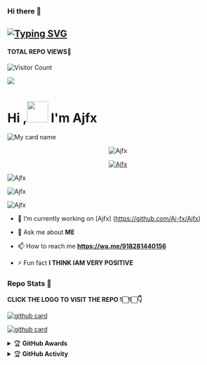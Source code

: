 ### Hi there 👋

## [![Typing SVG](https://readme-typing-svg.herokuapp.com?font=Lemon+milk&color=F7000&lines=Welcome+to+Ajfx+WA+Bot+repo;Created+by+Ajayan;This+is+a+userbot+privet+and+public+bot;With+more+features)](https://git.io/typing-svg)
#### TOTAL REPO VIEWS📍
![Visitor Count](https://profile-counter.glitch.me/Aj-fx/count.svg)

<img src=https://i.imgur.com/w89FHm7.jpeg>

# Hi ,<a href="Hey"><img src="https://raw.githubusercontent.com/TOXIC-DEVIL/TOXIC-DEVIL/TOXIC-DEVIL-OFFICIAL/media/Hi.gif" width="48px"></a> I'm Ajfx&nbsp;

![My card name](https://cardivo.vercel.app/api?name=Ajfx-%20userbot&description=Hi,%20I'm%20a%20moderate%20Developer%20😎&image=https://i.imgur.com/w89FHm7.pngbackgroundColor=%23ecf0f1&github=Ajfx&&pattern=leaf&colorPattern=%25eaeaea)

<p align="center"> <img src="https://komarev.com/ghpvc/?username=Aj-fx&label=Profile%20views&color=0e75b6&style=flat" alt="Ajfx" /> </p>


<p align="center"> <a href="https://github.com/ryo-ma/github-profile-trophy"><img src="https://github-profile-trophy.vercel.app/?username=Aj-fx" alt="Ajfx" /></a> </p>

<p align="center">
<p><img align="center" src="https://github-readme-stats.vercel.app/api/top-langs?username=Aj-fx&show_icons=true&theme=dark&locale=en&layout=compact" alt="Ajfx" /></p>

<p align="center">
<p><img align="center" src="https://github-readme-stats.vercel.app/api?username=Aj-fx&show_icons=true&theme=dark&locale=en" alt="Ajfx" /></p>

<p><img align="center" src="https://github-readme-streak-stats.herokuapp.com/?user=Ajfx&theme=dark" alt="Ajfx" /></p>
</p>

- 🔭 I’m currently working on [Ajfx] (https://github.com/Aj-fx/Ajfx)

- 💬 Ask me about **ME**

- 📫 How to reach me **https://wa.me/918281440156**

- ⚡ Fun fact **I THINK IAM VERY POSITIVE**


### Repo Stats 🔭

**CLICK THE LOGO TO VISIT THE REPO 👇🏻👇🏻👇**


[![github card](https://github-readme-stats.vercel.app/api/pin/?username=Aj-fx&repo=Ajfx&theme=dark)](https://github.com/Aj-fx/Ajfx)




[![github card](https://github-readme-stats.vercel.app/api/pin/?username=Aj-fx&repo=Ajfx&theme=dark)](https://github.com/Aj-fx/Ajfx)




<details>
    <summary>&#127942 <b>GitHub Awards</b></summary><br/>

![Github Trophy](https://github-profile-trophy.vercel.app/?username=Aj-fx)

</details>

<details>
    <summary>&#127942 <b>GitHub Activity</b></summary><br/>




